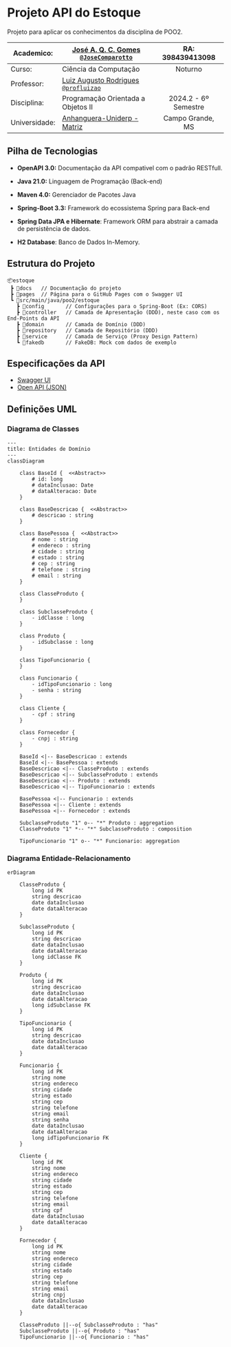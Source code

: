 # Projeto API do Estoque

Projeto para aplicar os conhecimentos da disciplina de POO2.

| Academico:    | [José A. Q. C. Gomes <code>@JoseComparotto</code>](https://github.com/JoseComparotto) | RA: 398439413098     |
| ------------- | ------------------------------------------------------------------------------------- | :------------------: |
| Curso:        | Ciência da Computação                                                                 | Noturno              |
| Professor:    | [Luiz Augusto Rodrigues <code>@profluizao</code>](https://github.com/profluizao)      |                      |
| Disciplina:   | Programação Orientada a Objetos II                                                    | 2024.2 - 6º Semestre |
| Universidade: | [Anhanguera-Uniderp - Matriz](https://www.uniderp.com.br/)                            | Campo Grande, MS     |

## Pilha de Tecnologias

- **OpenAPI 3.0:** Documentação da API compativel com o padrão RESTfull.

- **Java 21.0:** Linguagem de Programação (Back-end)

- **Maven 4.0:** Gerenciador de Pacotes Java

- **Spring-Boot 3.3:** Framework do ecossistema Spring para Back-end

- **Spring Data JPA e Hibernate**: Framework ORM para abstrair a camada de persistência de dados.

- **H2 Database**: Banco de Dados In-Memory.

## Estrutura do Projeto

```plain
📦estoque
 ┣ 📂docs   // Documentação do projeto
 ┣ 📂pages  // Página para o GitHub Pages com o Swagger UI
 ┗ 📂src/main/java/poo2/estoque
   ┣ 📂config       // Configurações para o Spring-Boot (Ex: CORS)
   ┣ 📂controller   // Camada de Apresentação (DDD), neste caso com os End-Points da API
   ┣ 📂domain       // Camada de Domínio (DDD)
   ┣ 📂repository   // Camada de Repositório (DDD)
   ┣ 📂service      // Camada de Serviço (Proxy Design Pattern)
   ┗ 📂fakedb       // FakeDB: Mock com dados de exemplo
 ```

## Especificações da API

- [Swagger UI](https://josecomparotto.github.io/poo2/projetos/estoque/pages/swagger-ui.html)
- [Open API (JSON)](./docs/openapi.json)

## Definições UML

### Diagrama de Classes

```mermaid
---
title: Entidades de Domínio
---
classDiagram

    class BaseId {  <<Abstract>>
        # id: long
        # dataInclusao: Date
        # dataAlteracao: Date
    }
    
    class BaseDescricao {  <<Abstract>>
        # descricao : string
    }
    
    class BasePessoa {  <<Abstract>>
        # nome : string
        # endereco : string
        # cidade : string
        # estado : string
        # cep : string
        # telefone : string
        # email : string
    }

    class ClasseProduto {
    }

    class SubclasseProduto {
        - idClasse : long
    }

    class Produto {
        - idSubclasse : long
    }

    class TipoFuncionario {
    }

    class Funcionario {
        - idTipoFuncionario : long
        - senha : string
    }

    class Cliente {
        - cpf : string
    }

    class Fornecedor {
        - cnpj : string
    }

    BaseId <|-- BaseDescricao : extends
    BaseId <|-- BasePessoa : extends
    BaseDescricao <|-- ClasseProduto : extends
    BaseDescricao <|-- SubclasseProduto : extends
    BaseDescricao <|-- Produto : extends
    BaseDescricao <|-- TipoFuncionario : extends

    BasePessoa <|-- Funcionario : extends
    BasePessoa <|-- Cliente : extends
    BasePessoa <|-- Fornecedor : extends

    SubclasseProduto "1" o-- "*" Produto : aggregation
    ClasseProduto "1" *-- "*" SubclasseProduto : composition

    TipoFuncionario "1" o-- "*" Funcionario: aggregation

```

### Diagrama Entidade-Relacionamento

```mermaid
erDiagram

    ClasseProduto {
        long id PK
        string descricao
        date dataInclusao
        date dataAlteracao
    }

    SubclasseProduto {
        long id PK
        string descricao
        date dataInclusao
        date dataAlteracao
        long idClasse FK
    }

    Produto {
        long id PK
        string descricao
        date dataInclusao
        date dataAlteracao
        long idSubclasse FK
    }

    TipoFuncionario {
        long id PK
        string descricao
        date dataInclusao
        date dataAlteracao
    }

    Funcionario {
        long id PK
        string nome
        string endereco
        string cidade
        string estado
        string cep
        string telefone
        string email
        string senha
        date dataInclusao
        date dataAlteracao
        long idTipoFuncionario FK
    }

    Cliente {
        long id PK
        string nome
        string endereco
        string cidade
        string estado
        string cep
        string telefone
        string email
        string cpf
        date dataInclusao
        date dataAlteracao
    }

    Fornecedor {
        long id PK
        string nome
        string endereco
        string cidade
        string estado
        string cep
        string telefone
        string email
        string cnpj
        date dataInclusao
        date dataAlteracao
    }

    ClasseProduto ||--o{ SubclasseProduto : "has"
    SubclasseProduto ||--o{ Produto : "has"
    TipoFuncionario ||--o{ Funcionario : "has"

```
